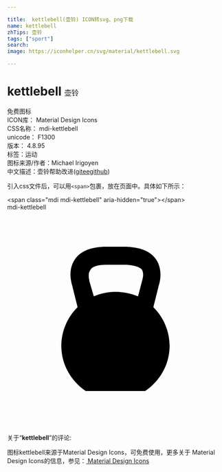 ```yaml
---

title:  kettlebell(壶铃) ICON转svg、png下载
name: kettlebell
zhTips: 壶铃
tags: ["sport"]
search: 
image: https://iconhelper.cn/svg/material/kettlebell.svg

---
```


# kettlebell  <small style="font-size: 60%;font-weight: 100">壶铃</small>


<div class="detail-page">
<p>
<span><span class="badge-success badge">免费图标</span> </span>
<br/>
<span>
ICON库：
<span class="badge-secondary badge">Material Design Icons</span> 
</span>
<br/>
<span>
CSS名称：
<span class="badge-secondary badge">mdi-kettlebell</span> 
</span>
<br/>
<span>
unicode：
<span class="badge-secondary badge">F1300</span> 
<copy-btn content='F1300' btn-title=""></copy-btn>
<copy-btn :content='String.fromCodePoint(parseInt("F1300", 16))' btn-title="复制U"></copy-btn>
</span>
<br/>
<span>
版本：
<span class="badge-secondary badge">4.8.95</span> 
</span><br/><span>标签：<span class="badge-light badge"><router-link to="/tags/sport.html">运动</router-link></span></span>
<br/>
<span>图标来源/作者：<span class="badge-light badge">Michael Irigoyen</span></span> 
<br/>
<span class="zh-detail">中文描述：<span class="badge-primary badge">壶铃</span><span class="help-link"><span>帮助改进</span>(<a href="https://gitee.com/liuwave/icon-helper/edit/master/json/material/kettlebell.json" target="_blank" rel="noopener noreferrer">gitee</a><a href="https://github.com/liuwave/icon-helper/edit/master/json/material/kettlebell.json" target="_blank" rel="noopener noreferrer">github</a></span>)</span><br/>
</p>
</div>
<div class="alert alert-dark">
  <i class="mdi mdi-kettlebell mdi-48px"></i>
  <i class="mdi mdi-kettlebell mdi-36px"></i>
  <i class="mdi mdi-kettlebell mdi-24px"></i>
  <i class="mdi mdi-kettlebell mdi-18px"></i>
</div>
<div>
  <p>引入css文件后，可以用<code>&lt;span&gt;</code>包裹，放在页面中。具体如下所示：    
  </p>
  <div class="alert alert-primary" style="font-size: 14px">
    &lt;span class="mdi mdi-kettlebell" aria-hidden="true"&gt;&lt;/span&gt;
    <copy-btn content='<span class="mdi mdi-kettlebell" aria-hidden="true"></span>'></copy-btn>
  </div>
  <div class="alert alert-secondary">
    <i class="mdi mdi-kettlebell"
    style="font-size: 24px"
    aria-hidden="true"></i> mdi-kettlebell
    <copy-btn content="mdi-kettlebell" btn-title="复制图标名称"></copy-btn>
  </div>
</div>
<div id="svg" class="svg-wrap">
<svg xmlns="http://www.w3.org/2000/svg" viewBox="0 0 24 24"><path d="M16.2 10.7L16.8 8.3C16.9 8 17.3 6.6 16.5 5.4C15.9 4.5 14.7 4 13 4H11C9.3 4 8.1 4.5 7.5 5.4C6.7 6.6 7.1 7.9 7.2 8.3L7.8 10.7C6.7 11.8 6 13.3 6 15C6 17.1 7.1 18.9 8.7 20H15.3C16.9 18.9 18 17.1 18 15C18 13.3 17.3 11.8 16.2 10.7M9.6 9.5L9.1 7.8V7.7C9.1 7.7 8.9 7 9.2 6.6C9.4 6.2 10 6 11 6H13C13.9 6 14.6 6.2 14.9 6.5C15.2 6.9 15 7.6 15 7.6L14.5 9.5C13.7 9.2 12.9 9 12 9C11.1 9 10.3 9.2 9.6 9.5Z" /></svg>
</div>
<detail full-name='mdi-kettlebell'></detail>
<div class="icon-detail__container">
<p>关于“<b>kettlebell</b>”的评论:</p>
</div>
<Vssue title="关于“kettlebell”的评论" />    
<div><p>图标kettlebell来源于Material Design Icons，可免费使用，更多关于 Material Design Icons的信息，参见：<a target="_blank" href="https://iconhelper.cn/material.html"> Material Design Icons</a>
</p></div>
